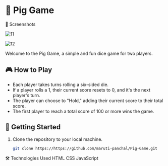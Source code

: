 # 🎲 Pig Game

🎲 Screenshots

![11](https://github.com/maruti-panchal/Pig-Game/assets/112648935/6d9bdd93-7511-44ee-aeb9-cdf2beb80c79)


![12](https://github.com/maruti-panchal/Pig-Game/assets/112648935/b4cb0fa5-b212-413f-a3cf-dfe08235e56c)



Welcome to the Pig Game, a simple and fun dice game for two players.

## 🎮 How to Play

- Each player takes turns rolling a six-sided die.
- If a player rolls a 1, their current score resets to 0, and it's the next player's turn.
- The player can choose to "Hold," adding their current score to their total score.
- The first player to reach a total score of 100 or more wins the game.

## 🚀 Getting Started

1. Clone the repository to your local machine.
   ```bash
   git clone https://https://github.com/maruti-panchal/Pig-Game.git

🛠️ Technologies Used
HTML
CSS
JavaScript
